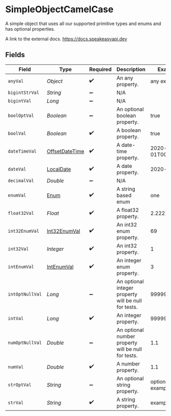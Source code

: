 # SimpleObjectCamelCase

A simple object that uses all our supported primitive types and enums and has optional properties.

A link to the external docs.
<https://docs.speakeasyapi.dev>


## Fields

| Field                                                                                     | Type                                                                                      | Required                                                                                  | Description                                                                               | Example                                                                                   |
| ----------------------------------------------------------------------------------------- | ----------------------------------------------------------------------------------------- | ----------------------------------------------------------------------------------------- | ----------------------------------------------------------------------------------------- | ----------------------------------------------------------------------------------------- |
| `anyVal`                                                                                  | *Object*                                                                                  | :heavy_check_mark:                                                                        | An any property.                                                                          | any example                                                                               |
| `bigintStrVal`                                                                            | *String*                                                                                  | :heavy_minus_sign:                                                                        | N/A                                                                                       |                                                                                           |
| `bigintVal`                                                                               | *Long*                                                                                    | :heavy_minus_sign:                                                                        | N/A                                                                                       |                                                                                           |
| `boolOptVal`                                                                              | *Boolean*                                                                                 | :heavy_minus_sign:                                                                        | An optional boolean property.                                                             | true                                                                                      |
| `boolVal`                                                                                 | *Boolean*                                                                                 | :heavy_check_mark:                                                                        | A boolean property.                                                                       | true                                                                                      |
| `dateTimeVal`                                                                             | [OffsetDateTime](https://docs.oracle.com/javase/8/docs/api/java/time/OffsetDateTime.html) | :heavy_check_mark:                                                                        | A date-time property.                                                                     | 2020-01-01T00:00:00Z                                                                      |
| `dateVal`                                                                                 | [LocalDate](https://docs.oracle.com/javase/8/docs/api/java/time/LocalDate.html)           | :heavy_check_mark:                                                                        | A date property.                                                                          | 2020-01-01                                                                                |
| `decimalVal`                                                                              | *Double*                                                                                  | :heavy_minus_sign:                                                                        | N/A                                                                                       |                                                                                           |
| `enumVal`                                                                                 | [Enum](../../models/shared/Enum.md)                                                       | :heavy_check_mark:                                                                        | A string based enum                                                                       | one                                                                                       |
| `float32Val`                                                                              | *Float*                                                                                   | :heavy_check_mark:                                                                        | A float32 property.                                                                       | 2.2222222                                                                                 |
| `int32EnumVal`                                                                            | [Int32EnumVal](../../models/shared/Int32EnumVal.md)                                       | :heavy_check_mark:                                                                        | An int32 enum property.                                                                   | 69                                                                                        |
| `int32Val`                                                                                | *Integer*                                                                                 | :heavy_check_mark:                                                                        | An int32 property.                                                                        | 1                                                                                         |
| `intEnumVal`                                                                              | [IntEnumVal](../../models/shared/IntEnumVal.md)                                           | :heavy_check_mark:                                                                        | An integer enum property.                                                                 | 3                                                                                         |
| `intOptNullVal`                                                                           | *Long*                                                                                    | :heavy_minus_sign:                                                                        | An optional integer property will be null for tests.                                      | 999999                                                                                    |
| `intVal`                                                                                  | *Long*                                                                                    | :heavy_check_mark:                                                                        | An integer property.                                                                      | 999999                                                                                    |
| `numOptNullVal`                                                                           | *Double*                                                                                  | :heavy_minus_sign:                                                                        | An optional number property will be null for tests.                                       | 1.1                                                                                       |
| `numVal`                                                                                  | *Double*                                                                                  | :heavy_check_mark:                                                                        | A number property.                                                                        | 1.1                                                                                       |
| `strOptVal`                                                                               | *String*                                                                                  | :heavy_minus_sign:                                                                        | An optional string property.                                                              | optional example                                                                          |
| `strVal`                                                                                  | *String*                                                                                  | :heavy_check_mark:                                                                        | A string property.                                                                        | example                                                                                   |